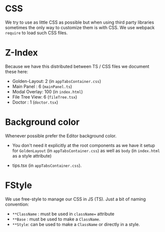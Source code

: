 # CSS

We try to use as little CSS as possible but when using third party libraries sometimes the only way to customize them is with CSS. We use webpack `require` to load such CSS files.

# Z-Index
Because we have this distributed between TS / CSS files we document these here:

* Golden-Layout: 2 (in `appTabsContainer.css`)
* Main Panel : 6 (`mainPanel.ts`)
* Modal Overlay: 100 (in `index.html`)
* File Tree View: 6 (`fileTree.tsx`)
* Doctor : 1 (`doctor.tsx`)

# Background color
Whenever possible prefer the Editor background color.

* You don't need it explicitly at the root components as we have it setup for `GoldenLayout` (in `appTabsContainer.css`) as well as `body` (in `index.html` as a style attribute)

* tips.tsx (in `appTabsContainer.css`).

# FStyle

We use free-style to manage our CSS in JS (TS). Just a bit of naming convention:

* `**ClassName` : must be used in `className=` attribute
* `**Base` : must be used to make a `ClassName`.
* `**Style`: can be used to make a `ClassName` or directly in a style.
